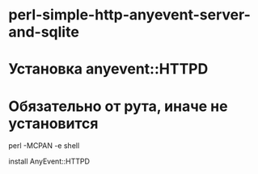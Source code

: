 # perl-simple-http-anyevent-server-and-sqlite


# Установка anyevent::HTTPD
# Обязательно от рута, иначе не установится
perl -MCPAN -e shell

install AnyEvent::HTTPD
